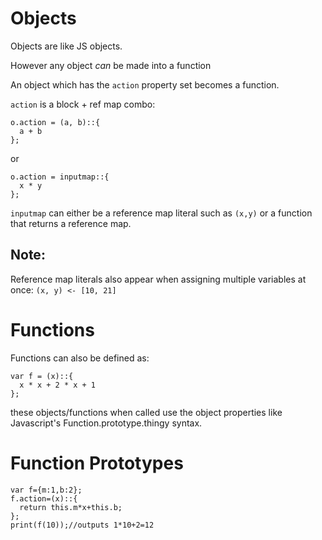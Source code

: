 Objects
===
Objects are like JS objects.

However any object _can_ be made into a function

An object which has the `action` property set becomes a function.

`action` is a block + ref map combo:

```
o.action = (a, b)::{
  a + b
};
```

or

```
o.action = inputmap::{
  x * y
};
```


`inputmap` can either be a reference map literal such as `(x,y)` or a function that returns a reference map.


Note:
-
Reference map literals also appear when assigning multiple variables at once:
`(x, y) <- [10, 21]`


Functions
===

Functions can also be defined as:
```
var f = (x)::{
  x * x + 2 * x + 1
};
```

these objects/functions when called use the object properties like
Javascript's
Function.prototype.thingy
syntax.

Function Prototypes
===

```
var f={m:1,b:2};
f.action=(x)::{
  return this.m*x+this.b;
};
print(f(10));//outputs 1*10+2=12
```
